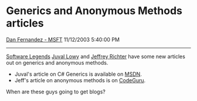 <div id="page">

# Generics and Anonymous Methods articles

[Dan Fernandez -
MSFT](https://social.msdn.microsoft.com/profile/Dan%20Fernandez%20-%20MSFT)
11/12/2003 5:40:00 PM

-----

<div id="content">

[Software Legends](http://www.softwarelegends.com/) [Juval
Lowy](http://www.microsoftregionaldirectors.com/Extranet/DirectorDetails.aspx?did=1146)
and [Jeffrey
Richter](http://www.wintellect.com/about/instructors.aspx?id=3) have
some new articles out on generics and anonymous methods. 

  - Juval's article on C\# Generics is available on
    [MSDN](http://msdn.microsoft.com/library/default.asp?url=/library/en-us/dv_vstechart/html/csharp_generics.asp).
  - Jeff's article on anonymous methods is on
    [CodeGuru](http://www.codeguru.com/cs_delegates/WorkingWithDelegates.html).

When are these guys going to get blogs?

</div>

</div>
